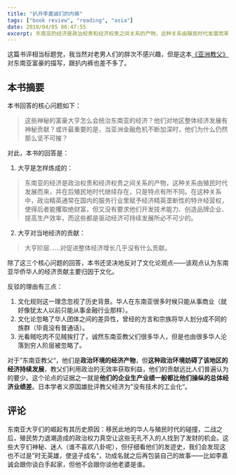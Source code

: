 ```yaml
---
title: "扒开李嘉诚们的内裤"
tags: ["book review", "reading", "asia"]
date: 2019/04/05 06:47:55
excerpt: 东南亚的经济是政治权贵和经济权贵之间关系的产物，这种关系由殖民时代发展而来，并在后殖民地时代继续存在，只是特点有所不同。在这种关系中，政治精英通常在国内的服务行业里赋予经济精英垄断性的特许经营权，使得后者能攫取绝财富，但又没有要求他们开发技术能力、创造品牌企业、提高生产效率，而这些都是驱动经济可持续发展所必不可少的。由此而来的大亨对东南亚的经济并没有太多贡献。
---
```


这篇书评相当标题党，我当然对老男人们的胖次不感兴趣，但是这本[《亚洲教父》](https://book.douban.com/subject/6556296/)对东南亚富豪的描写，跟扒内裤也差不多了。

## 本书摘要

本书回答的核心问题如下：

> 这些神秘的富豪大亨怎么会统治东南亚的经济？他们对地区整体经济发展有神秘贡献？或许最重要的是，当亚洲金融危机不断加深时，他们为什么仍然那么坚不可摧？

对此，本书的回答是：

1. 大亨是怎样炼成的：

> 东南亚的经济是政治权贵和经济权贵之间关系的产物，这种关系由殖民时代发展而来，并在后殖民地时代继续存在，只是特点有所不同。在这种关系中，政治精英通常在国内的服务行业里赋予经济精英垄断性的特许经营权，使得后者能攫取绝财富，但又没有要求他们开发技术能力、创造品牌企业、提高生产效率，而这些都是驱动经济可持续发展所必不可少的。

2. 大亨对当地经济的贡献：

> 大亨阶层……对促进整体经济增长几乎没有什么贡献。

除了这三个核心问题的回答，本书还坚决地反对了文化论观点——该观点认为东南亚华侨华人的经济贡献主要归因于文化。

反驳的理由有三点：

1. 文化规则这一理念忽视了历史背景。华人在东南亚很多时候只能从事商业（就好像犹太人以前只能从事金融行业那样）。
2. 文化论忽略了华人团体之间的差异性，曾经的方言和宗族将华人划分成不同的族群（毕竟没有普通话）。
3. 光看贼吃肉不见贼挨打了，诚然东南亚教父们很多华人，但是也由很多华人沦落到穷人阶层被忽略了。

对于”东南亚教父“，他们是**政治环境的经济产物**，但**这种政治环境妨碍了该地区的经济持续发展**，教父们利用政治的无效率获取利益，他们的贡献远比人们普遍认为的要少。这个论点的证据之一就是**他们的企业生产业绩一般都比他们操纵的总体经济业绩差**。日本学者义原国雄批评教父经济为”没有技术的工业化“。

## 评论

东南亚大亨们的崛起有其历史原因：移民此地的华人与殖民时代的碰撞，二战之后，殖民势力退潮造成的政治权力真空让这些无孔不入的人找到了发财的机会。这些大亨们神秘、迷人（谁不喜欢八卦呢），但仔细看他们的发迹史，我们会发现这也不过是”时无英雄，使竖子成名“，功成名就之后再包装自己的故事——比如李嘉诚会跟你谈白手起家，但他不会跟你谈他老婆是谁。